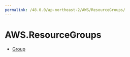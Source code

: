 ```yaml
---
permalink: /48.0.0/ap-northeast-2/AWS/ResourceGroups/
---
```


# AWS.ResourceGroups



* [Group](Group.md)
